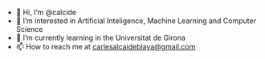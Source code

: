 - 👋 Hi, I’m @calcide
- 👀 I’m interested in Artificial Inteligence, Machine Learning and Computer Science
- 🌱 I’m currently learning in the Universitat de Girona
- 📫 How to reach me at carlesalcaideblaya@gmail.com

<!---
calcide/calcide is a ✨ special ✨ repository because its `README.md` (this file) appears on your GitHub profile.
You can click the Preview link to take a look at your changes.
--->
